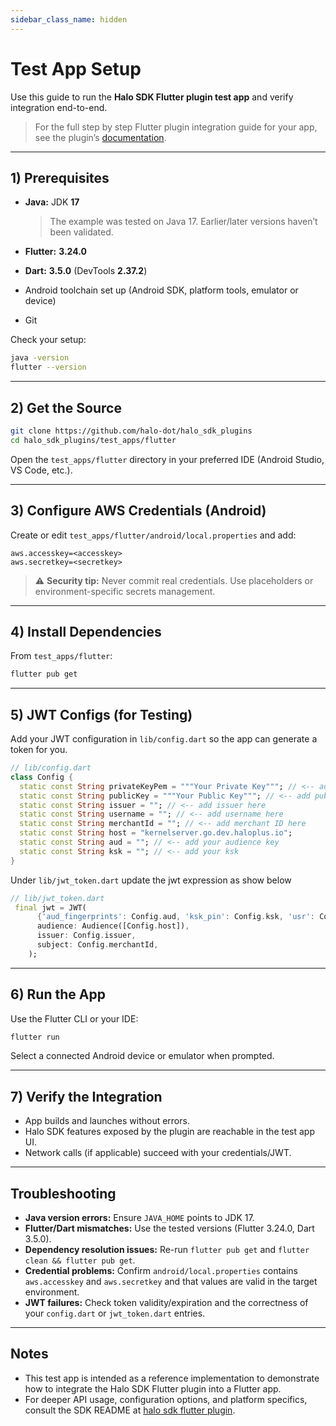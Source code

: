 ```yaml
---
sidebar_class_name: hidden
---
```


# Test App Setup

Use this guide to run the **Halo SDK Flutter plugin test app** and verify integration end-to-end.

> For the full step by step Flutter plugin integration guide for your app, see the plugin’s
<a href="https://pub.dev/packages/halo_sdk_flutter_plugin" target="_blank">documentation</a>.

---

## 1) Prerequisites

* **Java:** JDK **17**

  > The example was tested on Java 17. Earlier/later versions haven’t been validated.
* **Flutter:** **3.24.0**
* **Dart:** **3.5.0** (DevTools **2.37.2**)
* Android toolchain set up (Android SDK, platform tools, emulator or device)
* Git

Check your setup:

```bash
java -version
flutter --version
```

---

## 2) Get the Source

```bash
git clone https://github.com/halo-dot/halo_sdk_plugins
cd halo_sdk_plugins/test_apps/flutter
```

Open the `test_apps/flutter` directory in your preferred IDE (Android Studio, VS Code, etc.).

---

## 3) Configure AWS Credentials (Android)

Create or edit `test_apps/flutter/android/local.properties` and add:

```properties
aws.accesskey=<accesskey>
aws.secretkey=<secretkey>
```

> ⚠️ **Security tip:** Never commit real credentials. Use placeholders or environment-specific secrets management.

---

## 4) Install Dependencies

From `test_apps/flutter`:

```bash
flutter pub get
```

---

## 5) JWT Configs (for Testing)

Add your JWT configuration in `lib/config.dart` so the app can generate a token for you.
```dart
// lib/config.dart
class Config {
  static const String privateKeyPem = """Your Private Key"""; // <-- add private key here (Don't commit your private key)
  static const String publicKey = """Your Public Key"""; // <-- add public key here
  static const String issuer = ""; // <-- add issuer here
  static const String username = ""; // <-- add username here
  static const String merchantId = ""; // <-- add merchant ID here
  static const String host = "kernelserver.go.dev.haloplus.io";
  static const String aud = ""; // <-- add your audience key
  static const String ksk = ""; // <-- add your ksk
}
```

Under `lib/jwt_token.dart` update the jwt expression as show below

```dart
// lib/jwt_token.dart
 final jwt = JWT(
      {'aud_fingerprints': Config.aud, 'ksk_pin': Config.ksk, 'usr': Config.username},
      audience: Audience([Config.host]),
      issuer: Config.issuer,
      subject: Config.merchantId,
    );
```

---

## 6) Run the App

Use the Flutter CLI or your IDE:

```bash
flutter run
```

Select a connected Android device or emulator when prompted.

---

## 7) Verify the Integration

* App builds and launches without errors.
* Halo SDK features exposed by the plugin are reachable in the test app UI.
* Network calls (if applicable) succeed with your credentials/JWT.

---

## Troubleshooting

* **Java version errors:** Ensure `JAVA_HOME` points to JDK 17.
* **Flutter/Dart mismatches:** Use the tested versions (Flutter 3.24.0, Dart 3.5.0).
* **Dependency resolution issues:** Re-run `flutter pub get` and `flutter clean && flutter pub get`.
* **Credential problems:** Confirm `android/local.properties` contains `aws.accesskey` and `aws.secretkey` and that values are valid in the target environment.
* **JWT failures:** Check token validity/expiration and the correctness of your `config.dart` or `jwt_token.dart` entries.

---

## Notes

* This test app is intended as a reference implementation to demonstrate how to integrate the Halo SDK Flutter plugin into a Flutter app.
* For deeper API usage, configuration options, and platform specifics, consult the SDK README at <a href="https://pub.dev/packages/halo_sdk_flutter_plugin" target="_blank">halo sdk flutter plugin</a>.
